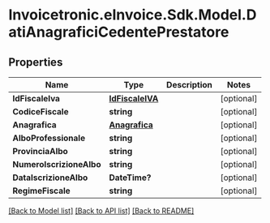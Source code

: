 # Invoicetronic.eInvoice.Sdk.Model.DatiAnagraficiCedentePrestatore

## Properties

Name | Type | Description | Notes
------------ | ------------- | ------------- | -------------
**IdFiscaleIva** | [**IdFiscaleIVA**](IdFiscaleIVA.md) |  | [optional] 
**CodiceFiscale** | **string** |  | [optional] 
**Anagrafica** | [**Anagrafica**](Anagrafica.md) |  | [optional] 
**AlboProfessionale** | **string** |  | [optional] 
**ProvinciaAlbo** | **string** |  | [optional] 
**NumeroIscrizioneAlbo** | **string** |  | [optional] 
**DataIscrizioneAlbo** | **DateTime?** |  | [optional] 
**RegimeFiscale** | **string** |  | [optional] 

[[Back to Model list]](../README.md#documentation-for-models) [[Back to API list]](../README.md#documentation-for-api-endpoints) [[Back to README]](../README.md)


